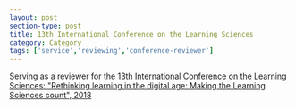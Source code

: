 ```yaml
---
layout: post
section-type: post
title: 13th International Conference on the Learning Sciences
category: Category
tags: ['service','reviewing','conference-reviewer']
---
```

Serving as a reviewer for the [13th International Conference on the Learning Sciences: "Rethinking learning in the digital age: Making the Learning Sciences count", 2018](https://www.isls.org/icls/2018)

